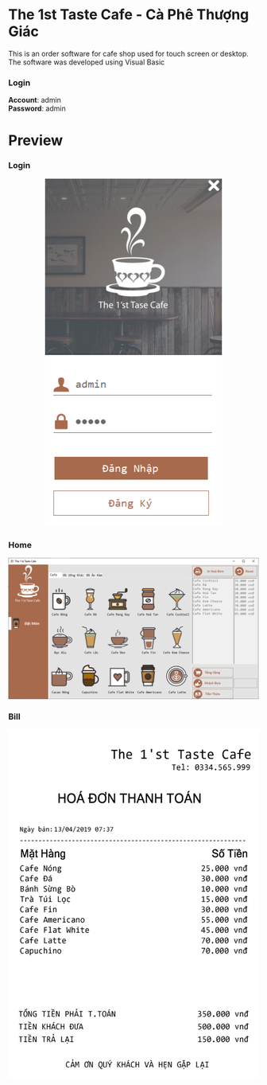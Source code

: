 # The 1st Taste Cafe - Cà Phê Thượng Giác 
This is an order software for cafe shop used for touch screen or desktop. The software was developed using Visual Basic

### Login

<b>Account</b>: admin  
<b>Password</b>: admin

# Preview

### Login
<p align = "center">
<img src = "https://raw.githubusercontent.com/DungGramer/The-1st-Taste-Cafe/master/preview/login.png" alt = "bill" height = "700">
</p>

### Home
<p align = "center">
<img src = "https://raw.githubusercontent.com/DungGramer/The-1st-Taste-Cafe/master/preview/main.png" alt = "bill">
</p>

### Bill
<p align = "center">
<img src = "https://raw.githubusercontent.com/DungGramer/The-1st-Taste-Cafe/master/preview/bill.png" alt = "bill" height = "700">
</p>
